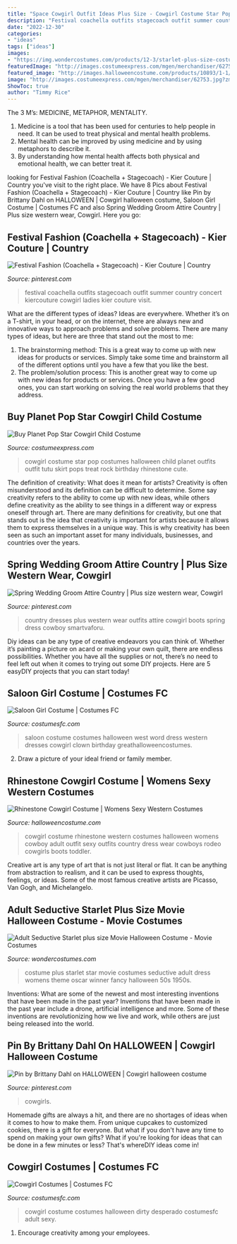 ```yaml
---
title: "Space Cowgirl Outfit Ideas Plus Size - Cowgirl Costume Star Pop Costumes Halloween Child Planet Outfits Outfit Tutu Skirt Pops Treat Rock Birthday Rhinestone Cute"
description: "Festival coachella outfits stagecoach outfit summer country concert kiercouture cowgirl ladies kier couture visit"
date: "2022-12-30"
categories:
- "ideas"
tags: ["ideas"]
images:
- "https://img.wondercostumes.com/products/12-3/starlet-plus-size-costume.jpg"
featuredImage: "http://images.costumeexpress.com/mgen/merchandiser/62753.jpg?zm=1500,1500,1,0,0"
featured_image: "http://images.halloweencostume.com/products/10893/1-1/rhinestone-cowgirl-costume.jpg"
image: "http://images.costumeexpress.com/mgen/merchandiser/62753.jpg?zm=1500,1500,1,0,0"
ShowToc: true
author: "Timmy Rice"
---
```



The 3 M’s: MEDICINE, METAPHOR, MENTALITY.
1. Medicine is a tool that has been used for centuries to help people in need. It can be used to treat physical and mental health problems.
2. Mental health can be improved by using medicine and by using metaphors to describe it.
3. By understanding how mental health affects both physical and emotional health, we can better treat it.

	

		
looking for Festival Fashion (Coachella + Stagecoach) - Kier Couture | Country you've visit to the right place. We have 8 Pics about Festival Fashion (Coachella + Stagecoach) - Kier Couture | Country like Pin by Brittany Dahl on HALLOWEEN | Cowgirl halloween costume, Saloon Girl Costume | Costumes FC and also Spring Wedding Groom Attire Country | Plus size western wear, Cowgirl. Here you go:
		
    
## Festival Fashion (Coachella + Stagecoach) - Kier Couture | Country

<img loading=lazy src="https://i.pinimg.com/originals/fd/f0/62/fdf0623f29898db55f96986daa203189.jpg" onerror="this.onerror=null;this.src='https://tse3.mm.bing.net/th?id=OIP.VFwjnwc5M0BAD5iLee_hNAHaLH&amp;pid=15.1';" alt="Festival Fashion (Coachella + Stagecoach) - Kier Couture | Country">

_Source: pinterest.com_

>festival coachella outfits stagecoach outfit summer country concert kiercouture cowgirl ladies kier couture visit. 

	

What are the different types of ideas?
Ideas are everywhere. Whether it’s on a T-shirt, in your head, or on the internet, there are always new and innovative ways to approach problems and solve problems. 
There are many types of ideas, but here are three that stand out the most to me: 
1. The brainstorming method: This is a great way to come up with new ideas for products or services. Simply take some time and brainstorm all of the different options until you have a few that you like the best.
2. The problem/solution process: This is another great way to come up with new ideas for products or services. Once you have a few good ones, you can start working on solving the real world problems that they address. 

    
## Buy Planet Pop Star Cowgirl Child Costume

<img loading=lazy src="http://images.costumeexpress.com/mgen/merchandiser/62753.jpg?zm=1500,1500,1,0,0" onerror="this.onerror=null;this.src='https://tse2.mm.bing.net/th?id=OIP.6WpUDeNnyTcyoacVPDu7eQHaQd&amp;pid=15.1';" alt="Buy Planet Pop Star Cowgirl Child Costume">

_Source: costumeexpress.com_

>cowgirl costume star pop costumes halloween child planet outfits outfit tutu skirt pops treat rock birthday rhinestone cute. 

	

The definition of creativity: What does it mean for artists?
Creativity is often misunderstood and its definition can be difficult to determine. Some say creativity refers to the ability to come up with new ideas, while others define creativity as the ability to see things in a different way or express oneself through art. There are many definitions for creativity, but one that stands out is the idea that creativity is important for artists because it allows them to express themselves in a unique way. This is why creativity has been seen as such an important asset for many individuals, businesses, and countries over the years.

    
## Spring Wedding Groom Attire Country | Plus Size Western Wear, Cowgirl

<img loading=lazy src="https://i.pinimg.com/736x/b6/9a/0d/b69a0d5dc95fc11c707980f0138357ac.jpg" onerror="this.onerror=null;this.src='https://tse3.mm.bing.net/th?id=OIP.tqYIDyN9TMQcOUZJqhSGEQHaMS&amp;pid=15.1';" alt="Spring Wedding Groom Attire Country | Plus size western wear, Cowgirl">

_Source: pinterest.com_

>country dresses plus western wear outfits attire cowgirl boots spring dress cowboy smartvaforu. 

	

Diy ideas can be any type of creative endeavors you can think of. Whether it’s painting a picture on acard or making your own quilt, there are endless possibilities. Whether you have all the supplies or not, there’s no need to feel left out when it comes to trying out some DIY projects. Here are 5 easyDIY projects that you can start today!

    
## Saloon Girl Costume | Costumes FC

<img loading=lazy src="http://www.costumesfc.com/wp-content/uploads/2015/08/Saloon-Girl-Costume-for-Kids.jpg" onerror="this.onerror=null;this.src='https://tse3.mm.bing.net/th?id=OIP.uZoELTtLBUMS0muTOCQp5gHaKl&amp;pid=15.1';" alt="Saloon Girl Costume | Costumes FC">

_Source: costumesfc.com_

>saloon costume costumes halloween west word dress western dresses cowgirl clown birthday greathalloweencostumes. 

	

2. Draw a picture of your ideal friend or family member.

    
## Rhinestone Cowgirl Costume | Womens Sexy Western Costumes

<img loading=lazy src="http://images.halloweencostume.com/products/10893/1-1/rhinestone-cowgirl-costume.jpg" onerror="this.onerror=null;this.src='https://tse3.mm.bing.net/th?id=OIP.4UBnnbatxrr43jnytAXhsgHaKl&amp;pid=15.1';" alt="Rhinestone Cowgirl Costume | Womens Sexy Western Costumes">

_Source: halloweencostume.com_

>cowgirl costume rhinestone western costumes halloween womens cowboy adult outfit sexy outfits country dress wear cowboys rodeo cowgirls boots toddler. 

	

Creative art is any type of art that is not just literal or flat. It can be anything from abstraction to realism, and it can be used to express thoughts, feelings, or ideas. Some of the most famous creative artists are Picasso, Van Gogh, and Michelangelo.

    
## Adult Seductive Starlet Plus Size Movie Halloween Costume - Movie Costumes

<img loading=lazy src="https://img.wondercostumes.com/products/12-3/starlet-plus-size-costume.jpg" onerror="this.onerror=null;this.src='https://tse2.mm.bing.net/th?id=OIP.TuKjwYDwZRUes-J8aTSfmQHaI4&amp;pid=15.1';" alt="Adult Seductive Starlet plus size Movie Halloween Costume - Movie Costumes">

_Source: wondercostumes.com_

>costume plus starlet star movie costumes seductive adult dress womens theme oscar winner fancy halloween 50s 1950s. 

	

Inventions: What are some of the newest and most interesting inventions that have been made in the past year?
Inventions that have been made in the past year include a drone, artificial intelligence and more. Some of these inventions are revolutionizing how we live and work, while others are just being released into the world.

    
## Pin By Brittany Dahl On HALLOWEEN | Cowgirl Halloween Costume

<img loading=lazy src="https://i.pinimg.com/736x/9a/bb/ce/9abbcec573ed6e102e146b158496bd59.jpg" onerror="this.onerror=null;this.src='https://tse1.mm.bing.net/th?id=OIP.7UOmi7OJCECFVmRPYkMbUgHaJL&amp;pid=15.1';" alt="Pin by Brittany Dahl on HALLOWEEN | Cowgirl halloween costume">

_Source: pinterest.com_

>cowgirls. 

	

Homemade gifts are always a hit, and there are no shortages of ideas when it comes to how to make them. From unique cupcakes to customized cookies, there is a gift for everyone. But what if you don't have any time to spend on making your own gifts? What if you're looking for ideas that can be done in a few minutes or less? That's whereDIY ideas come in!

    
## Cowgirl Costumes | Costumes FC

<img loading=lazy src="http://www.costumesfc.com/wp-content/uploads/2014/11/Cowgirl-Costume-Ideas.jpg" onerror="this.onerror=null;this.src='https://tse2.mm.bing.net/th?id=OIP.hvuHRywtXzA2OmkECqyydAHaKl&amp;pid=15.1';" alt="Cowgirl Costumes | Costumes FC">

_Source: costumesfc.com_

>cowgirl costume costumes halloween dirty desperado costumesfc adult sexy. 

	

1. Encourage creativity among your employees.

